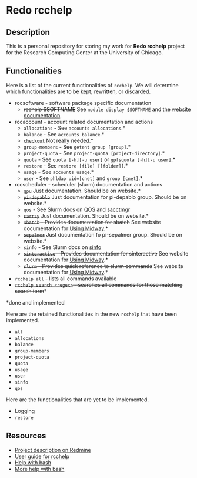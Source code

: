# Redo rcchelp

## Description

This is a personal repository for storing my work for **Redo rcchelp** project for the Research Computing Center at the University of Chicago.

## Functionalities

Here is a list of the current functionalities of `rcchelp`. We will determine which functionalities are to be kept, rewritten, or discarded.

* rccsoftware - software package specific documentation
  * ~~rcchelp $SOFTNAME~~ See `module display $SOFTNAME` and the [website documentation](https://rcc.uchicago.edu/docs/).
* rccaccount - account related documentation and actions
  * `allocations` - See `accounts allocations`.*
  * `balance` - See `accounts balance`.*
  * ~~`checkout`~~ Not really needed.*
  * `group-members` - See `getent group [group]`.*
  * `project-quota` - See `project-quota [project-directory]`.*
  * `quota` - See `quota [-h][-u user]` or `gpfsquota [-h][-u user]`.*
  * `restore` - See `restore [file] [[folder]]`.*
  * `usage` - See `accounts usage`.*
  * `user` - See `phldap uid=[cnet]` and `group [cnet]`.*
* rccscheduler - scheduler (slurm) documentation and actions
  * ~~`gpu`~~ Just documentation. Should be on website.*
  * ~~`pi-depablo`~~ Just documentation for pi-depablo group. Should be on website.*
  * `qos` - See Slurm docs on [QOS](http://slurm.schedmd.com/qos.html) and [sacctmgr](https://computing.llnl.gov/linux/slurm/sacctmgr.html#lbAU)
  * ~~`sarray`~~ Just documentation. Should be on website.*
  * ~~`sbatch` - Provides documentation for sbatch~~ See website documentation for [Using Midway](https://rcc.uchicago.edu/docs/using-midway/index.html).*
  * ~~`sepalmer`~~ Just documentation fo pi-sepalmer group. Should be on website.*
  * `sinfo` - See Slurm docs on [sinfo](http://www.schedmd.com/slurmdocs/sinfo.html)
  * ~~`sinteractive` - Provides documentation for sinteractive~~ See website documentation for [Using Midway](https://rcc.uchicago.edu/docs/using-midway/index.html).*
  * ~~`slurm` - Provides quick reference to slurm commands~~ See website documentation for [Using Midway](https://rcc.uchicago.edu/docs/using-midway/index.html).*
* `rcchelp all` - lists all commands available
* ~~`rcchelp search <regex>` - searches all commands for those matching search term~~*

\*done and implemented

Here are the retained functionalities in the new `rcchelp` that have been implemented.

* `all`
* `allocations`
* `balance`
* `group-members`
* `project-quota`
* `quota`
* `usage`
* `user`
* `sinfo`
* `qos`


Here are the functionalities that are yet to be implemented.
* Logging
* `restore`

## Resources

* [Project description on Redmine](https://w3.rcc.uchicago.edu/redmine/projects/rcc/wiki/Redo_rcchelp)
* [User guide for rcchelp](https://w3.rcc.uchicago.edu/redmine/projects/rcc/wiki/Rcchelp_User_Guide)
* [Help with bash](http://tldp.org/HOWTO/Bash-Prog-Intro-HOWTO.html)
* [More help with bash](http://tldp.org/LDP/Bash-Beginners-Guide/html/index.html)
